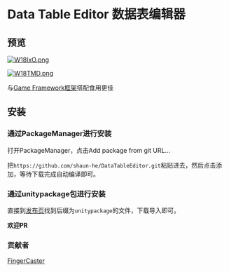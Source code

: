 # Data Table Editor 数据表编辑器

 

## 预览

[<img src="https://z3.ax1x.com/2021/07/17/W18IxO.png" title="" alt="W18IxO.png" data-align="center">](https://imgtu.com/i/W18IxO)

[<img src="https://z3.ax1x.com/2021/07/17/W18TMD.png" title="" alt="W18TMD.png" data-align="center">](https://imgtu.com/i/W18TMD)

与[Game Framework框架](https://gameframework.cn/)搭配食用更佳



## 安装

### 通过PackageManager进行安装

打开PackageManager，点击Add package from git URL...

把`https://github.com/shaun-he/DataTableEditor.git`粘贴进去，然后点击添加，等待下载完成自动编译即可。
 
 
### 通过unitypackage包进行安装

直接到[发布页](https://github.com/shaun-he/DataTableEditor/releases)找到后缀为`unitypackage`的文件，下载导入即可。
 
 
 
**欢迎PR**
 
 
 
### 贡献者

[FingerCaster](https://github.com/FingerCaster)
